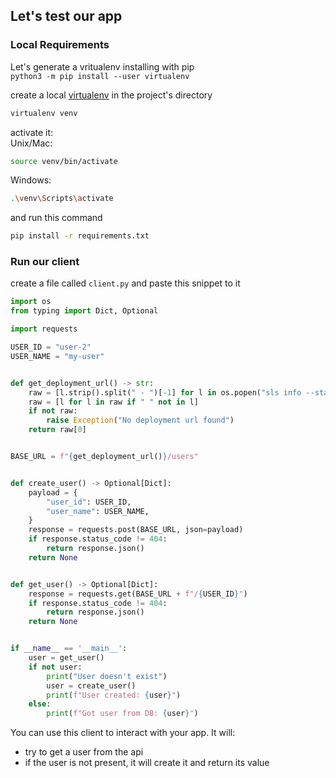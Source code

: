 
## Let's test our app

### Local Requirements
Let's generate a vritualenv
installing with pip <br>
`python3 -m pip install --user virtualenv` <br>

create a local [virtualenv](https://packaging.python.org/en/latest/guides/installing-using-pip-and-virtual-environments/) in the project's directory <br>
```bash
virtualenv venv
```
activate it:<br>
Unix/Mac: 
```bash
source venv/bin/activate
```
Windows: 
```bash
.\venv\Scripts\activate
```

and run this command 
```bash
pip install -r requirements.txt
```

### Run our client
create a file called `client.py` and paste this snippet to it

```py
import os
from typing import Dict, Optional

import requests

USER_ID = "user-2"
USER_NAME = "my-user"


def get_deployment_url() -> str:
    raw = [l.strip().split(" - ")[-1] for l in os.popen("sls info --stage local").readlines() if "http" in l]
    raw = [l for l in raw if " " not in l]
    if not raw:
        raise Exception("No deployment url found")
    return raw[0]


BASE_URL = f"{get_deployment_url()}/users"


def create_user() -> Optional[Dict]:
    payload = {
        "user_id": USER_ID,
        "user_name": USER_NAME,
    }
    response = requests.post(BASE_URL, json=payload)
    if response.status_code != 404:
        return response.json()
    return None


def get_user() -> Optional[Dict]:
    response = requests.get(BASE_URL + f"/{USER_ID}")
    if response.status_code != 404:
        return response.json()
    return None


if __name__ == '__main__':
    user = get_user()
    if not user:
        print("User doesn't exist")
        user = create_user()
        print(f"User created: {user}")
    else:
        print(f"Got user from DB: {user}")

```

You can use this client to interact with your app.
It will:
- try to get a user from the api
- if the user is not present, it will create it and return its value
